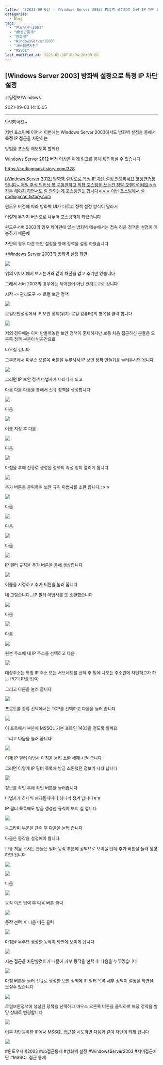 ```yaml
---
title:  "[2021-09-03] - [Windows Server 2003] 방화벽 설정으로 특정 IP 차단 설정"
categories:
  - Blog
tags:
  - "윈도우서버2003"
  - "db접근통제"
  - "방화벽"
  - "WindowsServer2003"
  - "서버접근차단"
  - "MSSQL"
last_modified_at: 2025-05-30T16:04:26+09:00
---
```


## [Windows Server 2003] 방화벽 설정으로 특정 IP 차단 설정

코딩정보/Windows

2021-09-03 14:10:05

* * *

안녕하세요~

저번 포스팅에 이어서 이번에는 Windows Server 2003에서도 방화벽 설정을 통해서 특정 IP 접근을 차단하는

방법을 포스팅 해보도록 할께요

Windows Server 2012 버전 이상은 아래 링크를 통해 확인하실 수 있습니다

<https://codingman.tistory.com/328>

[ [Windows Server 2012] 방화벽 설정으로 특정 IP 차단 설정 안녕하세요 코딩연습생입니다~ 매일 주식 딥러닝 봇 구동만하고
직접 포스팅을 쓰는건 정말 오랜만이네요ㅎㅎ 자주 해야지 하면서도 잘 안되는게 포스팅인듯 합니다ㅎㅎㅎ 이번 포스팅에서 설
codingman.tistory.com ](https://codingman.tistory.com/328)

윈도우 버전에 따라 방화벽 UI가 다르고 정책 설정 방식이 달라서

이렇게 두가지 버전으로 나누어 포스팅하게 되었습니다

윈도우서버 2003의 경우 제어판에 있는 방화벽 메뉴에서는 접속 허용 정책만 설정이 가능하기 때문에

차단의 경우 다른 보안 설정을 통해 정책을 설정 하였습니다

*Windows Server 2003의 방화벽 설정 화면

![](/assets/images/windows_server_2003_방화벽_설정으로_특정_ip_차단_설정/img.png)

위의 이미지에서 보시는거와 같이 차단을 없고 추가만 있습니다

그래서 서버 2003의 경우에는 제어판이 아닌 관리도구로 갑니다

시작 -> 관리도구 -> 로컬 보안 정책

![](/assets/images/windows_server_2003_방화벽_설정으로_특정_ip_차단_설정/img_1.png)

로컬보안설정에서 IP 보안 정책(위치: 로컬 컴퓨터)의 항목을 클릭 합니다

![](/assets/images/windows_server_2003_방화벽_설정으로_특정_ip_차단_설정/img_2.png)

저의 경우에는 이미 만들어놓은 보안 정책이 존재하지만 보통 처음 접근하신 분들은 오른쪽 정책 부분이 빈공간으로

나오실 겁니다

그부분에서 마우스 오른쪽 버튼을 누루셔서 IP 보안 정책 만들기를 눌러주시면 됩니다

![](/assets/images/windows_server_2003_방화벽_설정으로_특정_ip_차단_설정/img_3.png)

그러면 IP 보안 정책 마법사가 나타나게 되고

다음 다음 다음을 통해서 신규 정책을 생성합니다

![](/assets/images/windows_server_2003_방화벽_설정으로_특정_ip_차단_설정/img_4.png)

다음

![](/assets/images/windows_server_2003_방화벽_설정으로_특정_ip_차단_설정/img_5.png)

이름 지정 후 다음

![](/assets/images/windows_server_2003_방화벽_설정으로_특정_ip_차단_설정/img_6.png)

다음

![](/assets/images/windows_server_2003_방화벽_설정으로_특정_ip_차단_설정/img_7.png)

마침을 후에 신규로 생성된 정책의 속성 창이 열리게 됩니다

![](/assets/images/windows_server_2003_방화벽_설정으로_특정_ip_차단_설정/img_8.png)

추가 버튼을 클릭하여 보안 규칙 마법사를 소환 합니다;;ㅎㅎ

![](/assets/images/windows_server_2003_방화벽_설정으로_특정_ip_차단_설정/img_9.png)

다음

![](/assets/images/windows_server_2003_방화벽_설정으로_특정_ip_차단_설정/img_10.png)

다음

![](/assets/images/windows_server_2003_방화벽_설정으로_특정_ip_차단_설정/img_11.png)

다음

![](/assets/images/windows_server_2003_방화벽_설정으로_특정_ip_차단_설정/img_12.png)

IP 필터 규칙을 추가 버튼을 통해 생성합니다

![](/assets/images/windows_server_2003_방화벽_설정으로_특정_ip_차단_설정/img_13.png)

이름을 지정하고 추가 버튼을 눌러 줍니다

네 그렇습니다...IP 필터 마법사를 또 소환했습니다

![](/assets/images/windows_server_2003_방화벽_설정으로_특정_ip_차단_설정/img_14.png)

다음

![](/assets/images/windows_server_2003_방화벽_설정으로_특정_ip_차단_설정/img_15.png)

다음

![](/assets/images/windows_server_2003_방화벽_설정으로_특정_ip_차단_설정/img_16.png)

원본 주소에 내 IP 주소를 선택하고 다음

![](/assets/images/windows_server_2003_방화벽_설정으로_특정_ip_차단_설정/img_17.png)

대상주소는 특정 IP 주소 또는 서브네트를 선택 후 밑에 나오는 주소란에 차단하고자 하는 PC의 IP를 입력

그리고 다음을 눌러 줍니다

![](/assets/images/windows_server_2003_방화벽_설정으로_특정_ip_차단_설정/img_18.png)

프로토콜 종류 선택에서는 TCP를 선택하고 다음을 눌러 줍니다

![](/assets/images/windows_server_2003_방화벽_설정으로_특정_ip_차단_설정/img_19.png)

이 포트에서 부분에 MSSQL 기본 포트인 1433을 걸도록 할께요

그리고 다음을 눌러 줍니다

![](/assets/images/windows_server_2003_방화벽_설정으로_특정_ip_차단_설정/img_20.png)

이제 IP 필터 마법사 마침을 눌러 소환 해제 시켜 줍니다

그러면 이렇게 IP 필터 목록에 방금 소환했던 정보가 나타 납니다

![](/assets/images/windows_server_2003_방화벽_설정으로_특정_ip_차단_설정/img_21.png)

정보를 확인 후에 확인 버튼을 눌러줍니다

마법사가 하나씩 해제될때마다 하나씩 생겨 납니다ㅎㅎ

IP 필터 목록에도 방금 생성한 규칙이 보이 실 겁니다

![](/assets/images/windows_server_2003_방화벽_설정으로_특정_ip_차단_설정/img_22.png)

동그라미 부분을 클릭 후 다음을 눌러 줍니다

다음은 동작을 설정해야 합니다

보통 처음 오시는 분들은 필터 동작 부분에 공백으로 보이실 텐데 추가 버튼을 눌러 생성하면 됩니다

![](/assets/images/windows_server_2003_방화벽_설정으로_특정_ip_차단_설정/img_23.png)

![](/assets/images/windows_server_2003_방화벽_설정으로_특정_ip_차단_설정/img_24.png)

다음

![](/assets/images/windows_server_2003_방화벽_설정으로_특정_ip_차단_설정/img_25.png)

동작 이름 입력 후 다음 버튼 클릭

![](/assets/images/windows_server_2003_방화벽_설정으로_특정_ip_차단_설정/img_26.png)

동작 선택 후 다음 버튼 클릭

![](/assets/images/windows_server_2003_방화벽_설정으로_특정_ip_차단_설정/img_27.png)

마침을 누루면 생성한 동작이 화면에 보이게 됩니다

![](/assets/images/windows_server_2003_방화벽_설정으로_특정_ip_차단_설정/img_28.png)

저는 접근을 차단할것이기 때문에 거부 동작을 선택 후 다음을 누루겠습니다

![](/assets/images/windows_server_2003_방화벽_설정으로_특정_ip_차단_설정/img_29.png)

마침 버튼을 눌러 신규로 생성한 보안 정책에 IP 필터 목록 세부 정책이 설정된 화면을 보실수 있습니다

![](/assets/images/windows_server_2003_방화벽_설정으로_특정_ip_차단_설정/img_30.png)

로컬보안정책에 생성된 정책을 선택하고 마우스 오른쪽 버튼을 클릭하여 해당 정착을 할당 상태로 변경합니다

![](/assets/images/windows_server_2003_방화벽_설정으로_특정_ip_차단_설정/img_31.png)

이후 차단등록한 IP에서 MSSQL 접근을 시도하면 다음과 같이 차단이 되게 됩니다

![](/assets/images/windows_server_2003_방화벽_설정으로_특정_ip_차단_설정/img_32.png)

  

#윈도우서버2003 #db접근통제 #방화벽 설정 #WindowsServer2003 #서버접근차단 #MSSQL 접근 통제

